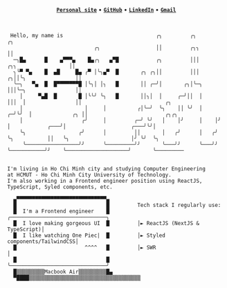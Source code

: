 <div align="center">
	<b><a title="Personal site" href="https://ngdnam.netlify.app/"><code>Personal site</code></a></b> &bull; <b><a title="GitHub" href="https://github.com/NguyenD-Nam"><code>GitHub</code></a></b> &bull; <b><a title="LinkedIn" href="https://www.linkedin.com/in/nguyend-nam/"><code>LinkedIn</code></a></b> &bull; <b><a title="Gmail" href="https://mail.google.com/mail/?view=cm&fs=1&tf=1&to=nguyennamnade22@gmail.com"><code>Gmail</code></a></b>
</div>
<br/>

```

 Hello, my name is                              ╭╮         ╭╮                              ╭╮                                           
                            ╭╮                  ││         ╭╮╮                             ││                                           
  ─╮█▄      █    ▄▀▀▀▄    █▄╭╮   ▄▀█            ╭╮         │││         ╭╮╮                 ││                                           
  ╮╰▀ ▀▄    █  ▄█     █▄ ╭▀ │╰╮▄▀  █       ╭╮ ╭╮││         │││       ╭╮││╰╮                ││                                           
  ╰─╮   ▀▄  █  █▀▀▀▀▀▀▀█ │╰╮│ │╮   █       ││ ╭─╯│       ╭╮│╰─╮      │││╰─╮                ││                                           
    │     ▀▄█  █       █ │╰╰╯ ╰╮   █       ││╮│  │     ╭─╯││  │      │││  │                ││                           ╭╮              
    │                    │     │          ╭│╰─╯  ╰╮    ││ ╰╯  │    ╭─╯╰╯  │             ╭╮ ││                         ╭╮╭╮              
    │                   ╭╯     │         ╭─╯ ╰╯   │    │╯     │    │╯     │            ╭───╯│                     ╭───╯╰╯│              
    ╰╮                 ╭╯      │         ││       │   ╭╯      │   ╭╯      ╰╮           ││   ╰╮                    │╯ ╰╯  ╰╮             
     ╰─────────────────╯╯      ╰─────────╯╯       ╰───╯╯      ╰───╯╯       ╰───────────╯╯    ╰────────────────────╯       ╰─────────    

```

```

I'm living in Ho Chi Minh city and studying Computer Engineering
at HCMUT - Ho Chi Minh City University of Technology.
I'm also working in a Frontend engineer position using ReactJS,
TypeScript, Syled components, etc.

  ▄▀▀▀▀▀▀▀▀▀▀▀▀▀▀▀▀▀▀▀▀▀▀▀▀▀▀▀▀▀▄
  █                             █         Tech stack I regularly use:
  █  I'm a Frontend engineer    █         ╭───────────────────────────────╮
  █  I love making gorgeous UI  █         │► ReactJS (NextJS & TypeScript)│
  █  I like watching One Piec|  █         │► Styled components/TailwindCSS│
  █                      ^^^^   █         │► SWR                          │
  █                             █         ╰───────────────────────────────╯
  █▒▒▒▒▒▒▒▒▒Macbook Air▒▒▒▒▒▒▒▒▒█▄
  ▀████▒▒▒▒▒▒▒▒▒▒▒▒▒▒▒▒▒▒▒▒▒▒▒▒▒▒▒▒▒▒▒▒▒▒▒▒

```
